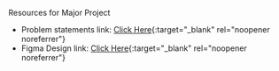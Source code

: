 Resources for Major Project 
* Problem statements link: [Click Here](https://docs.google.com/spreadsheets/d/1DOlObEGwIBbFnBSXOuFkt-Ksb6Vc2h57FI4Z3z9edCY/edit?usp=sharing){:target="_blank" rel="noopener noreferrer"}
* Figma Design link:  [Click Here](https://www.figma.com/proto/FBj0cNNhW1P9aRhWb2R2hw/Re-figma?type=design&node-id=1-2514&t=xTXcMlpcsrWUSKmb-1&scaling=contain&page-id=0%3A1&starting-point-node-id=1%3A2514&show-proto-sidebar=1){:target="_blank" rel="noopener noreferrer"}
